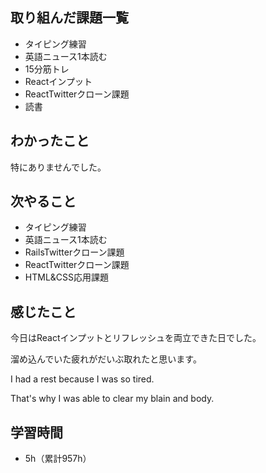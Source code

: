## 取り組んだ課題一覧
- タイピング練習
- 英語ニュース1本読む
- 15分筋トレ
- Reactインプット
- ReactTwitterクローン課題
- 読書
## わかったこと
特にありませんでした。
## 次やること
- タイピング練習
- 英語ニュース1本読む
- RailsTwitterクローン課題
- ReactTwitterクローン課題
- HTML&CSS応用課題
## 感じたこと
今日はReactインプットとリフレッシュを両立できた日でした。

溜め込んでいた疲れがだいぶ取れたと思います。

I had a rest because I was so tired.

That's why I was able to  clear my blain and body.

## 学習時間
- 5h（累計957h）
